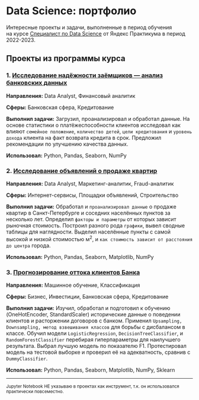 # Data Science: портфолио

Интересные проекты и задачи, выполненные в период обучения<br/>на курсе [Специалист по Data Science](https://practicum.yandex.ru/data-scientist/) от Яндекс Практикума в период 2022-2023.

## Проекты из программы курса

### 1. [Исследование надёжности заёмщиков — анализ банковских данных](1.%20Исследование%20надёжности%20заёмщиков%20—%20анализ%20банковских%20данных)

**Направления:** Data Analyst, Финансовый аналитик

**Сферы:** Банковская сфера, Кредитование

**Выполнил задачи:** Загрузил, проанализировал и обработал данные. На основе статистики о платёжеспособности клиентов исследовал как влияют `семейное положение`, `количество детей`, `цели кредитования` и `уровень дохода` клиента на факт возврата кредита в срок. Предложил рекомендации по улучшению качества данных.

**Использовал:** Python, Pandas, Seaborn, NumPy


### 2. [Исследование объявлений о продаже квартир](2.%20Исследование%20объявлений%20о%20продаже%20квартир)

**Направления:** Data Analyst, Маркетинг-аналитик, Fraud-аналитик

**Сферы:** Интернет-сервисы, Площадки объявлений, Строительство

**Выполнил задачи:** Обработал и `проанализировал данные` о продаже квартир в Санкт-Петербурге и соседних населённых пунктов за несколько лет. Определил `факторы и параметры` от которых зависит рыночная стоимость. Построил разного рода `графики`, вывел сводные таблицы для наглядности. Выделил населённые пункты с самой высокой и низкой стоимостью м<sup>2</sup>, и `как стоимость зависит от расстояния до центра` города.

**Использовал:** Python, Pandas, Seaborn, Matplotlib, NumPy


### 3. [Прогнозирование оттока клиентов Банка](3.%20Прогнозирование%20оттока%20клиентов%20Банка)

**Направления:** Машинное обучение, Классификация

**Сферы:** Бизнес, Инвестиции, Банковская сфера, Кредитование

**Выполнил задачи:** Изучил, обработал и подготовил к обучению (OneHotEncoder, StandardScaler) исторические данные о поведении клиентов и расторжении договоров с банком. Применил `Upsampling, Downsampling, метод взвешивания классов` для борьбы с дисбалансом в классе. Обучил модели `LogisticRegression`, `DecisionTreeClassifier`, и `RandomForestClassifier` перебирая гиперпараметры для наилучшего результата. Выбрал лучшую модель по показателю F1. Протестировал модель на тестовой выборке и проверил её на адекватность, сравнив с `DummyClassifier`.

**Использовал:** Python, Pandas, Seaborn, Matplotlib, NumPy, Sklearn



---

<sub>Jupyter Notebook НЕ указываю в проектах как инструмент, т.к. он использовался практически повсеместно.</sub>
